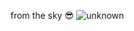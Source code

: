 from the sky 😎
![unknown](https://user-images.githubusercontent.com/56401232/193460667-88d287af-a684-4071-93e8-4337c995b371.png)
